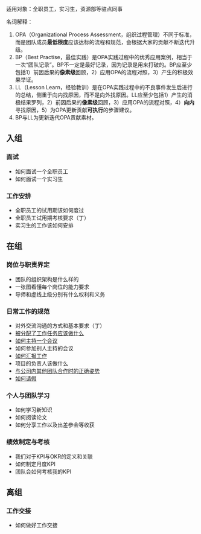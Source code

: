 适用对象：全职员工，实习生，资源部等驻点同事

名词解释：
1. OPA（Organizational Process Assessment，组织过程管理）不同于标准，而是团队成员**最低限度**应该达标的流程和规范，会根据大家的贡献不断迭代升级。
2. BP（Best Practise，最佳实践）是OPA实践过程中的优秀应用案例，相当于一次“团队记录”。BP不一定是最好记录，因为记录是用来打破的。BP应至少包括1）前因后果的**像素级**回顾，2）应用OPA的流程对照，3）产生的积极效果举证。
3. LL（Lesson Learn，经验教训）是在OPA实践过程中的不良事件发生后进行的总结，侧重于向内找原因，而不是向外找原因。LL应至少包括1）产生的消极结果罗列，2）前因后果的**像素级**回顾，3）应用OPA的流程对照，4）**向内**寻找原因，5）为OPA更新贡献**可执行**的步骤建议。
4. BP与LL为更新迭代OPA贡献素材。

## 入组
### 面试
- 如何面试一个全职员工
- 如何面试一个实习生
### 工作安排
- 全职员工的试用期该如何度过
- 全职员工试用期考核要求（丁）
- 实习生的工作该如何安排
## 在组
### 岗位与职责界定
- 团队的组织架构是什么样的
- 一张图看懂每个岗位的能力要求
- 导师和虚线上级分别有什么权利和义务
### 日常工作的规范
- 对外交流沟通的方式和基本要求（丁）
- [被分配了工作任务应该做什么](https://github.com/ustcilxin/BrainScienceTeamOPA/wiki/%E8%A2%AB%E5%88%86%E9%85%8D%E4%BA%86%E5%B7%A5%E4%BD%9C%E4%BB%BB%E5%8A%A1%E5%BA%94%E8%AF%A5%E5%81%9A%E4%BB%80%E4%B9%88)
- [如何主持一个会议](https://github.com/ustcilxin/BrainScienceTeamOPA/wiki/%E5%A6%82%E4%BD%95%E4%B8%BB%E6%8C%81%E4%B8%80%E4%B8%AA%E4%BC%9A%E8%AE%AE)
- 如何参加别人主持的会议
- [如何汇报工作](https://github.com/ustcilxin/BrainScienceTeamOPA/wiki/%E5%A6%82%E4%BD%95%E6%B1%87%E6%8A%A5%E5%B7%A5%E4%BD%9C)
- 项目的负责人该做什么
- [与公司内其他团队合作时的正确姿势](https://github.com/ustcilxin/BrainScienceTeamOPA/wiki/%E4%B8%8E%E5%85%AC%E5%8F%B8%E5%86%85%E5%85%B6%E4%BB%96%E5%9B%A2%E9%98%9F%E5%90%88%E4%BD%9C%E6%97%B6%E7%9A%84%E6%AD%A3%E7%A1%AE%E5%A7%BF%E5%8A%BF)
- [如何请假](https://github.com/ustcilxin/BrainScienceTeamOPA/wiki/%E5%A6%82%E4%BD%95%E8%AF%B7%E5%81%87)
### 个人与团队学习
- 如何学习新知识
- 如何阅读论文
- 如何分享工作以及出差参会等收获
### 绩效制定与考核
- 我们对于KPI与OKR的定义和关联
- 如何制定月度KPI
- 团队会如何考核我的KPI
## 离组
### 工作交接
- 如何做好工作交接
